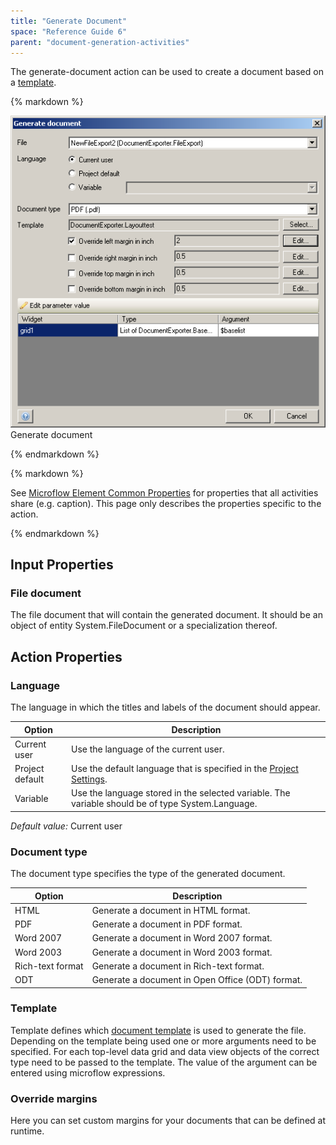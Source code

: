 ```yaml
---
title: "Generate Document"
space: "Reference Guide 6"
parent: "document-generation-activities"
---
```



The generate-document action can be used to create a document based on a [template](/refguide6/document-templates).

<div class="alert alert-info">{% markdown %}

![](attachments/819203/918200.png)
Generate document

{% endmarkdown %}</div><div class="alert alert-info">{% markdown %}

See [Microflow Element Common Properties](/refguide6/microflow-element-common-properties) for properties that all activities share (e.g. caption). This page only describes the properties specific to the action.

{% endmarkdown %}</div>

## Input Properties

### File document

The file document that will contain the generated document. It should be an object of entity System.FileDocument or a specialization thereof.

## Action Properties

### Language

The language in which the titles and labels of the document should appear.

| Option | Description |
| --- | --- |
| Current user | Use the language of the current user. |
| Project default | Use the default language that is specified in the [Project Settings](/refguide6/project-settings). |
| Variable | Use the language stored in the selected variable. The variable should be of type System.Language. |

_Default value:_ Current user

### Document type

The document type specifies the type of the generated document.

| Option | Description |
| --- | --- |
| HTML | Generate a document in HTML format. |
| PDF | Generate a document in PDF format. |
| Word 2007 | Generate a document in Word 2007 format. |
| Word 2003 | Generate a document in Word 2003 format. |
| Rich-text format | Generate a document in Rich-text format. |
| ODT | Generate a document in Open Office (ODT) format. |

### Template

Template defines which [document template](/refguide6/document-templates) is used to generate the file. Depending on the template being used one or more arguments need to be specified. For each top-level data grid and data view objects of the correct type need to be passed to the template. The value of the argument can be entered using microflow expressions.

### Override margins

Here you can set custom margins for your documents that can be defined at runtime.
